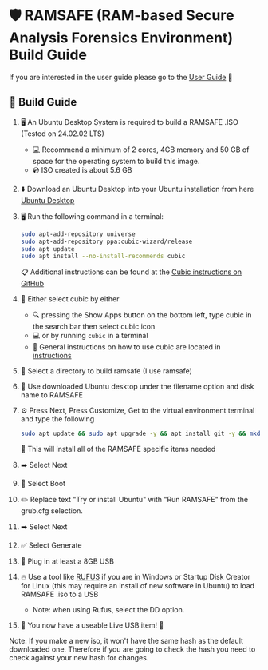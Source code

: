# 🛡️ RAMSAFE (RAM-based Secure Analysis Forensics Environment) Build Guide

If you are interested in the user guide please go to the [User Guide](user_guide.md) 📖

## 🔨 Build Guide

1. 🖥️ An Ubuntu Desktop System is required to build a RAMSAFE .ISO (Tested on 24.02.02 LTS)
    - 💻 Recommend a minimum of 2 cores, 4GB memory and 50 GB of space for the operating system to build this image.
    - 💿 ISO created is about 5.6 GB

2. ⬇️ Download an Ubuntu Desktop into your Ubuntu installation from here [Ubuntu Desktop](https://ubuntu.com/download/desktop)

3. 🖥️ Run the following command in a terminal:

    ```bash
    sudo apt-add-repository universe
    sudo apt-add-repository ppa:cubic-wizard/release
    sudo apt update
    sudo apt install --no-install-recommends cubic
    ```

    📋 Additional instructions can be found at the [Cubic instructions on GitHub](https://github.com/PJ-Singh-001/Cubic)

4. 🚀 Either select cubic by either
    - 🔍 pressing the Show Apps button on the bottom left, type cubic in the search bar then select cubic icon
    - 💻 or by running `cubic` in a terminal
    - 📖 General instructions on how to use cubic are located in [instructions](https://github.com/PJ-Singh-001/Cubic)

5. 📁 Select a directory to build ramsafe (I use ramsafe)

6. 🎯 Use downloaded Ubuntu desktop under the filename option and disk name to RAMSAFE

7. ⚙️ Press Next, Press Customize, Get to the virtual environment terminal and type the following

    ```bash
    sudo apt update && sudo apt upgrade -y && apt install git -y && mkdir /install && cd /install && git clone https://github.com/SteveBattista/RAMSAFE.git && cd RAMSAFE/bin && ./install_script.sh
    ```

    🔧 This will install all of the RAMSAFE specific items needed

8. ➡️ Select Next

9. 🥾 Select Boot

10. ✏️ Replace text "Try or install Ubuntu" with "Run RAMSAFE" from the grub.cfg selection.

11. ➡️ Select Next

12. ✅ Select Generate

13. 🔌 Plug in at least a 8GB USB

14. 🔥 Use a tool like [RUFUS](https://rufus.ie/en/) if you are in Windows or Startup Disk Creator for Linux (this may require an install of new software in Ubuntu) to load RAMSAFE .iso to a USB

    - Note: when using Rufus, select the DD option.

15. 🎉 You now have a useable Live USB item! 🚀

Note: If you make a new iso, it won't have the same hash as the default downloaded one. Therefore if you are going to check the hash you need to check against your new hash for changes.
